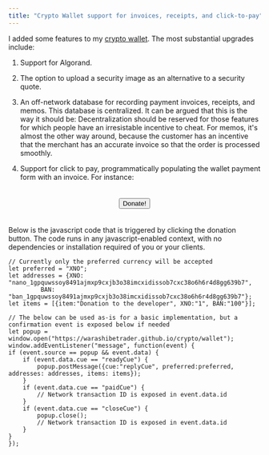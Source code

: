 ```yaml
---
title: "Crypto Wallet support for invoices, receipts, and click-to-pay"
---
```


I added some features to my [crypto wallet](https://warashibetrader.github.io/crypto/wallet). The most substantial upgrades include:

1. Support for Algorand.

2. The option to upload a security image as an alternative to a security quote.

3. An off-network database for recording payment invoices, receipts, and memos. This database is centralized. It can be argued that this is the way it should be: Decentralization should be reserved for those features for which people have an irresistable incentive to cheat. For memos, it's almost the other way around, because the customer has an incentive that the merchant has an accurate invoice so that the order is processed smoothly.

4. Support for click to pay, programmatically populating the wallet payment form with an invoice. For instance:

<div style="text-align:center">
<button id="donateButton" style="margin:20px" onclick='
	let preferred = "XNO";
	let addresses = {XNO: "nano_1gpquwssoy8491ajmxp9cxjb3o38imcxidissob7cxc38o6h6r4d8gg639b7", 
			 BAN: "ban_1gpquwssoy8491ajmxp9cxjb3o38imcxidissob7cxc38o6h6r4d8gg639b7"};
	let items = [{item:"Donation to the developer", XNO:"1", BAN:"100"}]; 
	let popup = window.open("https://warashibetrader.github.io/crypto/wallet");
	window.addEventListener("message", function(event) {
		if (event.source == popup && event.data) {
			if (event.data.cue == "readyCue") popup.postMessage({cue:"replyCue", preferred:preferred, addresses: addresses, items: items}); 
			if (event.data.cue == "paidCue") document.getElementById("donateButton").textContent = "Thank You!";
			if (event.data.cue == "closeCue") popup.close();
		}
	});
'>Donate!</button>
</div>

Below is the javascript code that is triggered by clicking the donation button. The code runs in any javascript-enabled context, with no dependencies or installation required of you or your clients. 

		
	// Currently only the preferred currency will be accepted
	let preferred = "XNO";
	let addresses = {XNO: "nano_1gpquwssoy8491ajmxp9cxjb3o38imcxidissob7cxc38o6h6r4d8gg639b7", 
			 BAN: "ban_1gpquwssoy8491ajmxp9cxjb3o38imcxidissob7cxc38o6h6r4d8gg639b7"};
	let items = [{item:"Donation to the developer", XNO:"1", BAN:"100"}]; 

	// The below can be used as-is for a basic implementation, but a confirmation event is exposed below if needed
	let popup = window.open("https://warashibetrader.github.io/crypto/wallet");
	window.addEventListener("message", function(event) {
	if (event.source == popup && event.data) {
		if (event.data.cue == "readyCue") {
			popup.postMessage({cue:"replyCue", preferred:preferred, addresses: addresses, items: items}); 
		}
		if (event.data.cue == "paidCue") { 
			// Network transaction ID is exposed in event.data.id 
		}
		if (event.data.cue == "closeCue") { 
			popup.close();  
			// Network transaction ID is exposed in event.data.id 
		}
	}
	});
